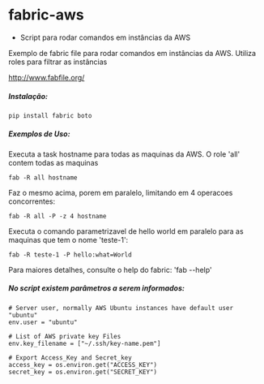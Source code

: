 # fabric-aws

- Script para rodar comandos em instâncias da AWS

Exemplo de fabric file para rodar comandos em instâncias da AWS.
Utiliza roles para filtrar as instâncias

http://www.fabfile.org/

##### Instalação:

```
pip install fabric boto
```

##### Exemplos de Uso:

Executa a task hostname para todas as maquinas da AWS. O role 'all' contem todas as maquinas

```
fab -R all hostname
```

Faz o mesmo acima, porem em paralelo, limitando em 4 operacoes concorrentes:

```
fab -R all -P -z 4 hostname
```

Executa o comando parametrizavel de hello world em paralelo para as maquinas que tem o nome 'teste-1':

```
fab -R teste-1 -P hello:what=World
```

Para maiores detalhes, consulte o help do fabric: 'fab --help'

##### No script existem parâmetros a serem informados:

```
# Server user, normally AWS Ubuntu instances have default user "ubuntu"
env.user = "ubuntu"

# List of AWS private key Files
env.key_filename = ["~/.ssh/key-name.pem"]

# Export Access_Key and Secret_key
access_key = os.environ.get("ACCESS_KEY")
secret_key = os.environ.get("SECRET_KEY")
```
